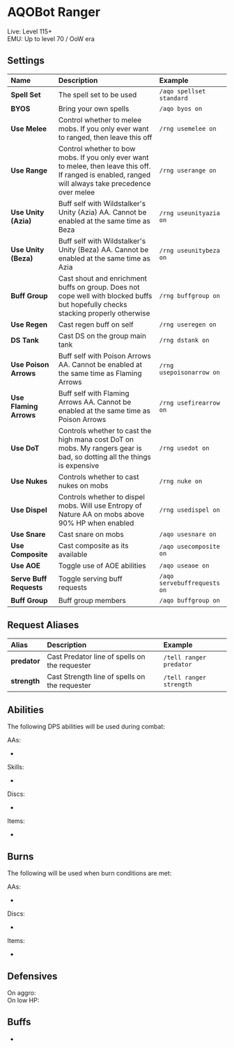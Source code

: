 # AQOBot Ranger

Live: Level 115+  
EMU: Up to level 70 / OoW era

## Settings

| **Name** | **Description** | **Example** |
| :-- | :----- | :--- |
| **Spell Set** | The spell set to be used | `/aqo spellset standard` |
| **BYOS** | Bring your own spells | `/aqo byos on` |
| **Use Melee** | Control whether to melee mobs. If you only ever want to ranged, then leave this off | `/rng usemelee on` |
| **Use Range** | Control whether to bow mobs. If you only ever want to melee, then leave this off. If ranged is enabled, ranged will always take precedence over melee | `/rng userange on` |
| **Use Unity (Azia)** | Buff self with Wildstalker's Unity (Azia) AA. Cannot be enabled at the same time as Beza | `/rng useunityazia on` |
| **Use Unity (Beza)** | Buff self with Wildstalker's Unity (Beza) AA. Cannot be enabled at the same time as Azia | `/rng useunitybeza on` |
| **Buff Group** | Cast shout and enrichment buffs on group. Does not cope well with blocked buffs but hopefully checks stacking properly otherwise | `/rng buffgroup on` |
| **Use Regen** | Cast regen buff on self | `/rng useregen on` |
| **DS Tank** |  Cast DS on the group main tank | `/rng dstank on` |
| **Use Poison Arrows** | Buff self with Poison Arrows AA. Cannot be enabled at the same time as Flaming Arrows | `/rng usepoisonarrow on` |
| **Use Flaming Arrows** | Buff self with Flaming Arrows AA. Cannot be enabled at the same time as Poison Arrows | `/rng usefirearrow on` |
| **Use DoT** | Controls whether to cast the high mana cost DoT on mobs. My rangers gear is bad, so dotting all the things is expensive | `/rng usedot on` |
| **Use Nukes** | Controls whether to cast nukes on mobs | `/rng nuke on` |
| **Use Dispel** | Controls whether to dispel mobs. Will use Entropy of Nature AA on mobs above 90% HP when enabled | `/rng usedispel on` |
| **Use Snare** | Cast snare on mobs | `/aqo usesnare on` |
| **Use Composite** | Cast composite as its available | `/aqo usecomposite on` |
| **Use AOE** | Toggle use of AOE abilities | `/aqo useaoe on` |
| **Serve Buff Requests** | Toggle serving buff requests | `/aqo servebuffrequests on` |
| **Buff Group** | Buff group members | `/aqo buffgroup on` |

## Request Aliases

| **Alias** | **Description** | **Example** |
| :-- | :----- | :--- |
| **predator** | Cast Predator line of spells on the requester | `/tell ranger predator` |
| **strength** | Cast Strength line of spells on the requester | `/tell ranger strength` |

## Abilities

The following DPS abilities will be used during combat:  

AAs:  

* 

Skills:  

* 

Discs:  

* 

Items:  

*  

## Burns

The following will be used when burn conditions are met:

AAs:  

*  

Discs:  

* 

Items:  

* 

## Defensives

On aggro:  
On low HP:  

## Buffs

* 